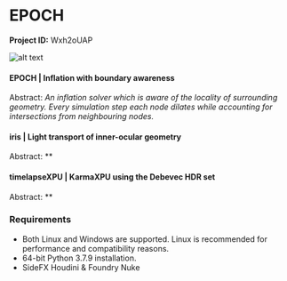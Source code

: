 # EPOCH

**Project ID:** Wxh2oUAP

![alt text](https://github.com/epochlab/epoch/blob/main/sample.png)

#### EPOCH | Inflation with boundary awareness
Abstract: *An inflation solver which is aware of the locality of surrounding geometry. Every simulation step each node dilates while accounting for intersections from neighbouring nodes.*

#### iris | Light transport of inner-ocular geometry
Abstract: **

#### timelapseXPU | KarmaXPU using the Debevec HDR set
Abstract: **

### Requirements
- Both Linux and Windows are supported. Linux is recommended for performance and compatibility reasons.
- 64-bit Python 3.7.9 installation.
- SideFX Houdini & Foundry Nuke
